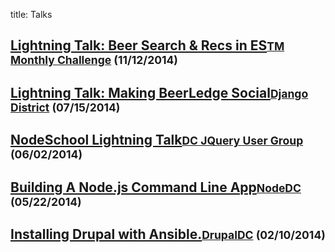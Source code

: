 title: Talks

## [Lightning Talk: Beer Search & Recs in ES](/talks/beer-search-and-recs-in-es/)<small class="indent">[TM Monthly Challenge](http://www.meetup.com/TrackMaven-Monthly-Challenge/) (11/12/2014)</small>

## [Lightning Talk: Making BeerLedge Social](/talks/making-beerledge-social/)<small class="indent">[Django District](http://www.meetup.com/django-district/) (07/15/2014)</small>

## [NodeSchool Lightning Talk](/talks/nodeschool-lightning-talk/)<small class="indent">[DC JQuery User Group](http://www.meetup.com/DC-jQuery-Users-Group/) (06/02/2014)</small>

## [Building A Node.js Command Line App](/talks/building-command-line-apps-in-node/)<small class="indent">[NodeDC](http://www.meetup.com/node-dc/) (05/22/2014)</small>

## [Installing Drupal with Ansible.](/talks/installing-drupal-with-ansible/)<small class="indent">[DrupalDC](http://www.meetup.com/drupal-dc/) (02/10/2014)</small>
